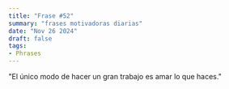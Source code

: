 ```yaml
---
title: "Frase #52"
summary: "frases motivadoras diarias"
date: "Nov 26 2024"
draft: false
tags:
- Phrases
---
```


"El único modo de hacer un gran trabajo es amar lo que haces."
